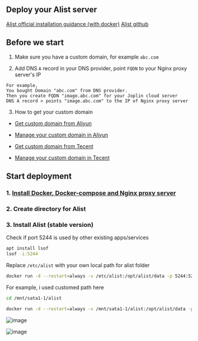 ## Deploy your Alist server

[Alist official installation guidance (with docker)](https://alist-doc.nn.ci/en/docs/install/docker)
[Alist github](https://github.com/alist-org/alist)

## Before we start

1. Make sure you have a custom domain, for example `abc.com`

2. Add DNS `A` record in your DNS provider, point `FQDN` to your Nginx proxy server's IP
```
For example,
You bought Domain "abc.com" from DNS provider.
Then you create FQDN "image.abc.com" for your Joplin cloud server
DNS A record > points "image.abc.com" to the IP of Nginx proxy server
```
3. How to get your custom domain
* [Get custom domain from Aliyun](https://wanwang.aliyun.com/domain/)

* [Manage your custom domain in Aliyun](https://account.aliyun.com/login/login.htm?oauth_callback=http%3A%2F%2Fdc.console.aliyun.com%2Fnext%2Findex%3Fspm%3D5176.2020520207.recommends.ddomain.606c4c12SpdlTJ#/domain/list/all-domain)

* [Get custom domain from Tecent](https://cloud.tencent.com/act/pro/domain_sales?fromSource=gwzcw.6927084.6927084.6927084&utm_medium=cpc&utm_id=gwzcw.6927084.6927084.6927084&bd_vid=11313871833741623980)

* [Manage your custom domain in Tecent](https://cloud.tencent.com/login?s_url=https%3A%2F%2Fconsole.cloud.tencent)


## Start deployment

### 1. [Install Docker, Docker-compose and Nginx proxy server](https://github.com/guguji666666/Docker)

### 2. Create directory for Alist

### 3. Install Alist (stable version)

Check if port 5244 is used by other existing apps/services
```sh
apt install lsof
lsof -i:5244
```

Replace `/etc/alist` with your own local path for alist folder
```sh
docker run -d --restart=always -v /etc/alist:/opt/alist/data -p 5244:5244 --name="alist" xhofe/alist:latest
```

For example, i used customed path here
```sh
cd /mnt/sata1-1/alist
```
```sh
docker run -d --restart=always -v /mnt/sata1-1/alist:/opt/alist/data -p 5244:5244 --name="alist" xhofe/alist:latest
```
![image](https://user-images.githubusercontent.com/96930989/232314480-49154fee-6ad9-4809-b3b1-49f611274765.png)

![image](https://user-images.githubusercontent.com/96930989/232314513-ea0f4c78-45c9-4e7b-afeb-c5ce73733c6a.png)
